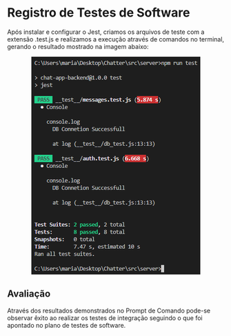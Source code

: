 # Registro de Testes de Software

Após instalar e configurar o Jest, criamos os arquivos de teste com a extensão .test.js e realizamos a execução através de comandos no terminal, gerando o resultado mostrado na imagem abaixo:

<div align="center">

![image](https://raw.githubusercontent.com/ICEI-PUC-Minas-PMV-ADS/Chatter/Mariane/docs/img/testJest.png?token=GHSAT0AAAAAACAU24QF5ERP276EKKDTZCB4ZC7CABQ)
 
 </div>

## Avaliação

Através dos resultados demonstrados no Prompt de Comando pode-se observar êxito ao realizar os testes de integração seguindo o que foi apontado no plano de testes de software.